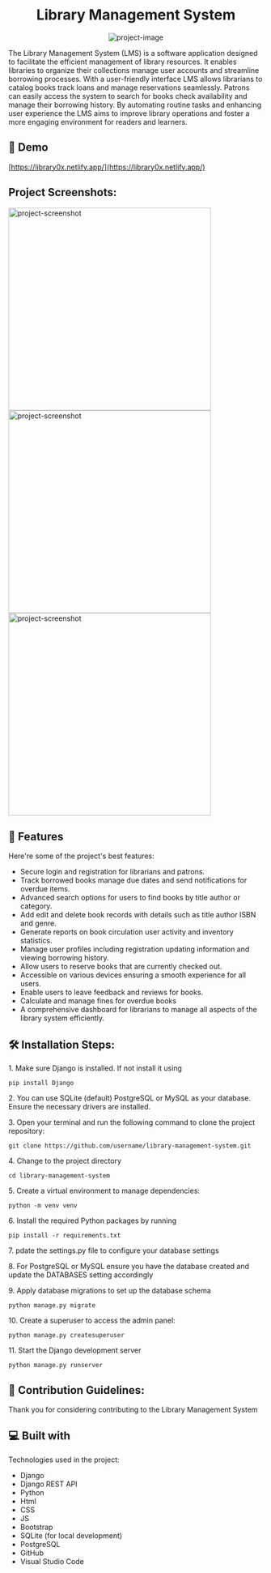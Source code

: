 <h1 align="center" id="title">Library Management System</h1>

<p align="center"><img src="https://i.ibb.co.com/Pxm4pBp/ae3a7513-d1d6-4a91-b56b-9925b857fea1.png" alt="project-image"></p>

<p id="description">The Library Management System (LMS) is a software application designed to facilitate the efficient management of library resources. It enables libraries to organize their collections manage user accounts and streamline borrowing processes. With a user-friendly interface LMS allows librarians to catalog books track loans and manage reservations seamlessly. Patrons can easily access the system to search for books check availability and manage their borrowing history. By automating routine tasks and enhancing user experience the LMS aims to improve library operations and foster a more engaging environment for readers and learners.</p>

<h2>🚀 Demo</h2>

[https://library0x.netlify.app/](https://library0x.netlify.app/)

<h2>Project Screenshots:</h2>

<img src="https://i.ibb.co.com/cYHr3Zz/47c6cfa6-b0b6-4c42-a31a-393add2c4764.png" alt="project-screenshot" width="400" height="400/">

<img src="https://i.ibb.co.com/Pxm4pBp/ae3a7513-d1d6-4a91-b56b-9925b857fea1.png" alt="project-screenshot" width="400" height="400/">

<img src="https://i.ibb.co.com/25DPLbQ/888fb23c-bd3b-446f-977c-9c981a0608cf.png" alt="project-screenshot" width="400" height="400/">

  
  
<h2>🧐 Features</h2>

Here're some of the project's best features:

*   Secure login and registration for librarians and patrons.
*   Track borrowed books manage due dates and send notifications for overdue items.
*   Advanced search options for users to find books by title author or category.
*   Add edit and delete book records with details such as title author ISBN and genre.
*   Generate reports on book circulation user activity and inventory statistics.
*   Manage user profiles including registration updating information and viewing borrowing history.
*   Allow users to reserve books that are currently checked out.
*   Accessible on various devices ensuring a smooth experience for all users.
*   Enable users to leave feedback and reviews for books.
*   Calculate and manage fines for overdue books
*   A comprehensive dashboard for librarians to manage all aspects of the library system efficiently.

<h2>🛠️ Installation Steps:</h2>

<p>1. Make sure Django is installed. If not install it using</p>

```
pip install Django
```

<p>2. You can use SQLite (default) PostgreSQL or MySQL as your database. Ensure the necessary drivers are installed.</p>

<p>3. Open your terminal and run the following command to clone the project repository:</p>

```
git clone https://github.com/username/library-management-system.git
```

<p>4. Change to the project directory</p>

```
cd library-management-system
```

<p>5. Create a virtual environment to manage dependencies:</p>

```
python -m venv venv
```

<p>6. Install the required Python packages by running</p>

```
pip install -r requirements.txt
```

<p>7. pdate the settings.py file to configure your database settings</p>

<p>8. For PostgreSQL or MySQL ensure you have the database created and update the DATABASES setting accordingly</p>

<p>9. Apply database migrations to set up the database schema</p>

```
python manage.py migrate
```

<p>10. Create a superuser to access the admin panel:</p>

```
python manage.py createsuperuser
```

<p>11. Start the Django development server</p>

```
python manage.py runserver
```

<h2>🍰 Contribution Guidelines:</h2>

Thank you for considering contributing to the Library Management System

  
  
<h2>💻 Built with</h2>

Technologies used in the project:

*   Django
*   Django REST API
*   Python
*   Html
*   CSS
*   JS
*   Bootstrap
*   SQLite (for local development)
*   PostgreSQL
*   GitHub
*   Visual Studio Code
